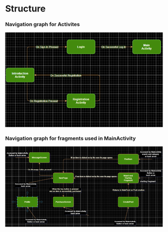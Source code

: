 # Structure

### Navigation graph for Activites
   <img src="https://raw.githubusercontent.com/DarraghMurray/CS4084_Project/master/ActivityDiagram.PNG" width = "1200"/>
   
### Navigation graph for fragments used in MainActivity
   <img src="https://raw.githubusercontent.com/DarraghMurray/CS4084_Project/master/FragmentDiagram.PNG" width="1200"/>
